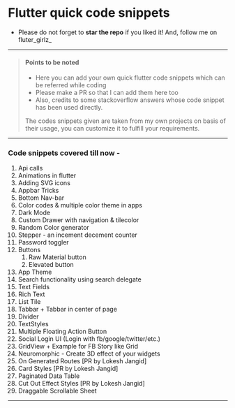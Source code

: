 
# Flutter quick code snippets 


 * Please do not forget to **star the repo** if you liked it! And, follow me on fluter_girlz_
***

> #### Points to be noted
>
> - Here you can add your own quick flutter code snippets which can be referred while coding
> - Please make a PR so that I can add them here too
> -  Also, credits to some stackoverflow answers whose code snippet has been used directly.
> 
>  The codes snippets given are taken from my own projects on basis of their usage, you can customize it to fulfill your requirements.
>  


***

### Code snippets covered till now - 
<ol>
 <li>Api calls</li>
 <li>Animations in flutter</li>
<li>Adding SVG icons</li>
<li>Appbar Tricks</li>
<li>Bottom Nav-bar</li>
<li>Color codes & multiple color theme in apps </li>
<li>Dark Mode</li>
 <li>Custom Drawer with navigation & tilecolor</li>
<li>Random Color generator</li>
<li>Stepper - an incement decement counter</li>
 <li>Password toggler</li>
<li>Buttons
<ol>
<li>Raw Material button</li>
<li>Elevated button</li>
</ol>
</li>
<li>App Theme</li>
<li>Search functionality using search delegate</li>
<li>Text Fields</li>
<li>Rich Text</li>
<li>List Tile</li>
<li>Tabbar + Tabbar in center of page</li>
<li>Divider</li>
<li>TextStyles</li>
<li>Multiple Floating Action Button</li>
<li>Social Login UI (Login with fb/google/twitter/etc.)</li>
<li>GridView + Example for FB Story like Grid</li>
 <li>Neuromorphic - Create 3D effect of your widgets</li>
 <li>On Generated Routes [PR by Lokesh Jangid]</li>
 <li>Card Styles [PR by Lokesh Jangid]</li>
 <li>Paginated Data Table</li>
 <li>Cut Out Effect Styles [PR by Lokesh Jangid]</li>
 <li>Draggable Scrollable Sheet</li>
</ol>

***

